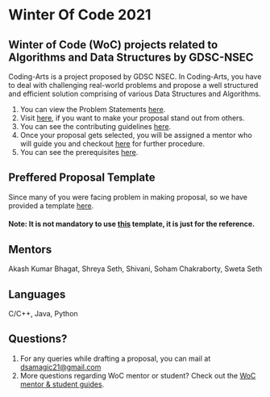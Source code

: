 # Winter Of Code 2021 

## Winter of Code (WoC) projects related to Algorithms and Data Structures by GDSC-NSEC
Coding-Arts is a project proposed by GDSC NSEC. In Coding-Arts, you have to deal with challenging real-world problems and propose 
a well structured and efficient solution comprising of various Data Structures and Algorithms. 
1. You can view the Problem Statements [here](https://github.com/dscnsec/DSA-Magic/blob/main/IDEA.md). 
2. Visit [here](https://github.com/dscnsec/DSA-Magic/blob/main/CONTRIBUTING.md#points-to-be-noted-while-writing-a-proposal), if you want to make your proposal stand out from others.
3. You can see the contributing guidelines [here](https://github.com/dscnsec/DSA-Magic/blob/main/CONTRIBUTING.md#getting-started).
4. Once your proposal gets selected, you will be assigned a mentor who will guide you and checkout [here](https://github.com/dscnsec/Coding-Arts/blob/main/CHALLENGE.md#procedure-throughout-the-month) for further procedure.
5. You can see the prerequisites [here](https://github.com/dscnsec/Coding-Arts/blob/main/CONTRIBUTING.md#prerequisites).

## Preffered Proposal Template
Since many of you were facing problem in making proposal, so we have provided a template [here](https://github.com/dscnsec/Coding-Arts/blob/main/TEMPLATE.md).

#### Note: It is not mandatory to use [this](https://github.com/dscnsec/Coding-Arts/blob/main/TEMPLATE.md) template, it is just for the reference.

## Mentors
Akash Kumar Bhagat, Shreya Seth, Shivani, Soham Chakraborty, Sweta Seth

## Languages
C/C++, Java, Python


## Questions?
1. For any queries while drafting a proposal, you can mail at dsamagic21@gmail.com
2. More questions regarding WoC mentor or student? Check out the [WoC mentor & student guides](https://winterofcode.com/).
